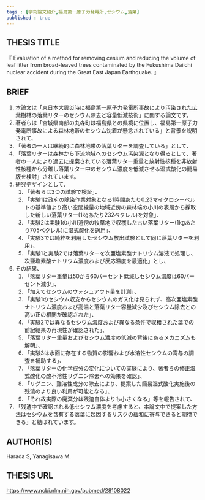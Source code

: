 ```yaml
---
tags : [学術論文紹介,福島第一原子力発電所,セシウム,落葉] 
published : true
---
```


## THESIS TITLE
『
Evaluation of a method for removing cesium and reducing the volume of leaf litter from broad-leaved trees contaminated by the Fukushima Daiichi nuclear accident during the Great East Japan Earthquake.
』
  
## BRIEF

1. 本論文は「東日本大震災時に福島第一原子力発電所事故により汚染された広葉樹林の落葉リターのセシウム除去と容量低減技術」に関する論文です。
1. 著者らは「宮城県南部の丸森町は福島県との県境に位置し、福島第一原子力発電所事故による森林地帯のセシウム沈着が懸念されている」と背景を説明されて、
1. 「著者の一人は継続的に森林地帯の落葉リターを調査している」として、
1. 「落葉リターは森林から下流地域へのセシウム汚染源となり得るとして、著者の一人により過去に提案されている落葉リター重量と放射性核種を非放射性核種から分離し落葉リター中のセシウム濃度を低減させる湿式酸化の簡易版を検討」されています。
1. 研究デザインとして、
	1. 「著者らは3つの試験で検証」、
	1. 「実験1は政府の除染作業対象となる1時間あたり0.23マイクロシーベルトの基準値より高い空間線量の地域近傍の森林端の小川の表層から採取した新しい落葉リター(1kgあたり232ベクレル)を対象」、
	1. 「実験2は実験1の小川近傍の牧草地で収穫した古い落葉リター(1kgあたり705ベクレル)に湿式酸化を適用」、
	1. 「実験3では純粋を利用したセシウム放出試験として同じ落葉リターを利用」、
	1. 「実験1と実験2では落葉リターを次亜塩素酸ナトリウム溶液で処理し、次亜塩素酸ナトリウム濃度および反応温度を最適化」とし、
1. その結果、
	1. 「落葉リター重量は50から60パーセント低減しセシウム濃度は60パーセント減少」、
	1. 「加えてセシウムのウォシュアウト量を計測」、
	1. 「実験1のセシウム収支からセシウムのガス化は見られず、高次亜塩素酸ナトリウム濃度および高温と落葉リター容量減少及びセシウム除去との高い正の相関が確認された」、
	1. 「実験2では異なるセシウム濃度および異なる条件で収穫された葉での前記結果の再現性が確認された」、
	1. 「落葉リター重量およびセシウム濃度の低減の背後にあるメカニズムも解明」、
	1. 「実験3は水面に存在する物質の影響および水溶性セシウムの寄与の調査を補助する」、
	1. 「落葉リターの化学成分の変化についての実験により、著者らの修正湿式酸化の酸不溶性リグニン除去への効果を確認」、
	1. 「リグニン、難溶性成分の除去により、提案した簡易湿式酸化実施後の残渣のより良い利用が可能となる」、
	1. 「それ故実際の廃棄分は残渣自体よりも小さくなる」等を報告されて、
1. 「残渣中で確認される低セシウム濃度を考慮すると、本論文中で提案した方法はセシウムを含有する落葉に起因するリスクの緩和に寄与できると期待できる」と結ばれています。






## AUTHOR(S)

Harada S, Yanagisawa M.

## THESIS URL
[
https://www.ncbi.nlm.nih.gov/pubmed/28108022
](
https://www.ncbi.nlm.nih.gov/pubmed/28108022
)